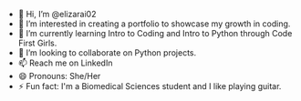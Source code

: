 - 👋 Hi, I’m @elizarai02
- 👀 I’m interested in creating a portfolio to showcase my growth in coding.
- 🌱 I’m currently learning Intro to Coding and Intro to Python through Code First Girls.
- 💞️ I’m looking to collaborate on Python projects.
- 📫 Reach me on LinkedIn 
- 😄 Pronouns: She/Her
- ⚡ Fun fact: I'm a Biomedical Sciences student and I like playing guitar.

<!---
elizarai02/elizarai02 is a ✨ special ✨ repository because its `README.md` (this file) appears on your GitHub profile.
You can click the Preview link to take a look at your changes.
--->
